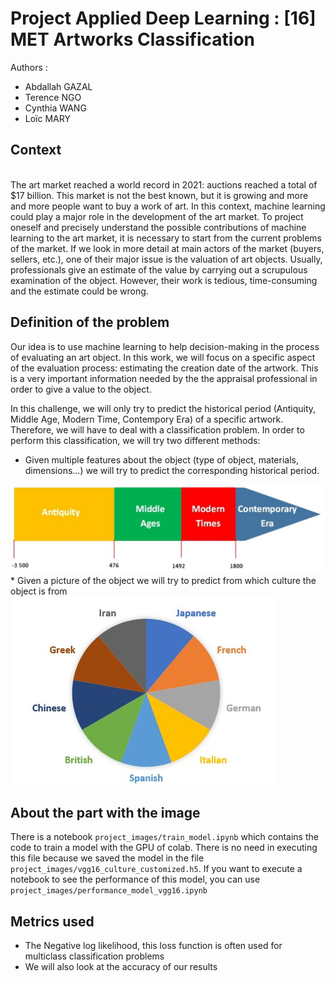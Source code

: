 # Project Applied Deep Learning : [16] MET Artworks Classification 

Authors :

- Abdallah GAZAL
- Terence NGO
- Cynthia WANG
- Loïc MARY

## Context

<br> The art market reached a world record in 2021: auctions reached a total of $17 billion. This market is not the best known, but it is growing and more and more people want to buy a work of art. In this context, machine learning could play a major role in the development of the art market. To project oneself and precisely understand the possible contributions of machine learning to the art market, it is necessary to start from the current problems of the market. If we look in more detail at main actors of the market (buyers, sellers, etc.), one of their major issue is the valuation of art objects. Usually, professionals give an estimate of the value by carrying out a scrupulous examination of the object. However, their work is tedious, time-consuming and the estimate could be wrong.</br>

## Definition of the problem

<p>Our idea is to use machine learning to help decision-making in the process of evaluating an art object. In this work, we will focus on a specific aspect of the evaluation process: estimating the creation date of the artwork. This is a very important information needed by the the appraisal professional in order to give a value to the object. </p>

<p>In this challenge, we will only try to predict the historical period (Antiquity, Middle Age, Modern Time, Contempory Era) of a specific artwork. Therefore, we will have to deal with a classification problem. In order to perform this classification, we will try two different methods: </p>

* Given multiple features about the object (type of object, materials, dimensions...) we will try to predict the corresponding historical period.
<img src="ressources/hist_periods.png">
* Given a picture of the object we will try to predict from which culture the object is from
<img src="ressources/culture.JPG">

## About the part with the image
There is a notebook `project_images/train_model.ipynb` which contains the code to train a model with the GPU of colab. There is no need in executing this file because we
saved the model in the file `project_images/vgg16_culture_customized.h5`.
If you want to execute a notebook to see the performance of this model, you can use `project_images/performance_model_vgg16.ipynb `

## Metrics used 

* The Negative log likelihood, this loss function is often used for multiclass classification problems
* We will also look at the accuracy of our results
